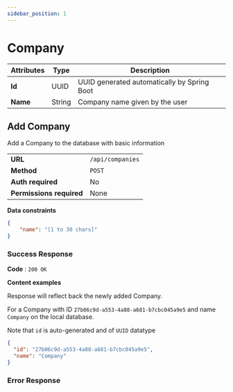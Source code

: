 ```yaml
---
sidebar_position: 1
---
```


# Company 
| Attributes | Type   | Description                                 |
| ---------- | ------ | ------------------------------------------- |
| **Id**     | UUID   | UUID generated automatically by Spring Boot |
| **Name**   | String | Company name given by the user              |

## Add Company
Add a Company to the database with basic information 

|                          |                  |
| ------------------------ | ---------------- |
| **URL**                  | `/api/companies` |
| **Method**               | `POST`           |
| **Auth required**        | No               |
| **Permissions required** | None             |

**Data constraints**

```json
{
    "name": "[1 to 30 chars]"
}
```

### Success Response

**Code** : `200 OK`

**Content examples**

Response will reflect back the newly added Company.

For a Company with ID `27b06c9d-a553-4a88-a681-b7cbc045a9e5` and name `Company` on the local database.

Note that `id` is auto-generated and of `UUID` datatype


```json
{
  "id": "27b06c9d-a553-4a88-a681-b7cbc045a9e5",
  "name": "Company"
}
```

### Error Response 
